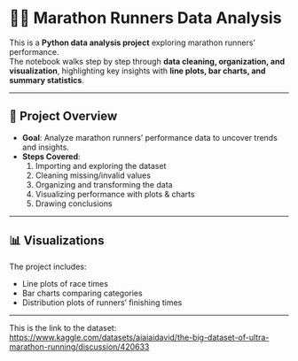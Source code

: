 # 🏃‍♂️ Marathon Runners Data Analysis

This is a **Python data analysis project** exploring marathon runners’ performance.  
The notebook walks step by step through **data cleaning, organization, and visualization**, highlighting key insights with **line plots, bar charts, and summary statistics**.

---

## 📖 Project Overview
- **Goal**: Analyze marathon runners’ performance data to uncover trends and insights.  
- **Steps Covered**:
  1. Importing and exploring the dataset  
  2. Cleaning missing/invalid values  
  3. Organizing and transforming the data  
  4. Visualizing performance with plots & charts  
  5. Drawing conclusions  

---

## 📊 Visualizations
The project includes:
- Line plots of race times  
- Bar charts comparing categories  
- Distribution plots of runners’ finishing times  

---

This is the link to the dataset: https://www.kaggle.com/datasets/aiaiaidavid/the-big-dataset-of-ultra-marathon-running/discussion/420633 

